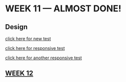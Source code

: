 # WEEK 11 — ALMOST DONE!

## Design

[click here for new test](https://jackieliiu.github.io/CODEWORDS/Week10/NewTypefaces_FlyingCam/)

[click here for responsive test](https://jackieliiu.github.io/CODEWORDS/Week11/ResponsiveTest/)

[click here for another responsive test](https://jackieliiu.github.io/CODEWORDS/Week11/ResponsiveTest_2/)


## [WEEK 12](https://jackieliiu.github.io/CODEWORDS/Week12/)
